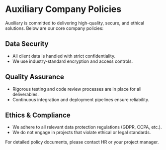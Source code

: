 # Auxiliary Company Policies

Auxiliary is committed to delivering high-quality, secure, and ethical solutions. Below are our core company policies:

## Data Security

- All client data is handled with strict confidentiality.
- We use industry-standard encryption and access controls.

## Quality Assurance

- Rigorous testing and code review processes are in place for all deliverables.
- Continuous integration and deployment pipelines ensure reliability.

## Ethics & Compliance

- We adhere to all relevant data protection regulations (GDPR, CCPA, etc.).
- We do not engage in projects that violate ethical or legal standards.

For detailed policy documents, please contact HR or your project manager.
